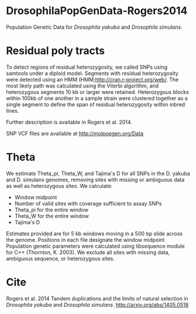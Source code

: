 DrosophilaPopGenData-Rogers2014
===============================

Population Genetic Data for *Drosophila yakuba* and *Drosophila simulans*.

Residual poly tracts
================================
To detect regions of residual heterozygosity, we called
SNPs using samtools under a diploid model. Segments with residual heterozygosity were detected
using an HMM (HMM;http://cran.r-project.org/web/.  The most likely path was calculated using the Viterbi
algorithm, and heterozygous segments 10 kb or larger were retained. Heterozygous blocks
within 100kb of one another in a sample strain were clustered together as a single segment
to define the span of residual heterozygosity within inbred lines.  

Further description is available in Rogers et al. 2014.


SNP VCF files are available at http://molpopgen.org/Data


Theta
===============================
We estimate Theta_pi, Theta_W, and Tajima's D for all SNPs in the D. yakuba and D. simulans genomes,
removing sites with missing or ambiguous data as well as heterozygous sites. We calculate:

* Window midpoint
* Number of valid sites with coverage sufficient to assay SNPs
* Theta_pi for the entire window
* Theta_W for the entire window
* Tajima's D 

Estimates provided are for 5 kb windows moving in a 500 bp slide across the genome.   Positions in each file designate the window midpoint  Population genetic parameters were calculated using libsequence module for C++ (Thornton, K. 2003).  We exclude all sites with missing data, ambiguous sequence, or heterozygous sites.  


Cite
===============================
Rogers et al. 2014  Tandem duplications and the limits of natural selection in *Drosophila yakuba* and *Drosophila simulans*.  http://arxiv.org/abs/1405.0518

